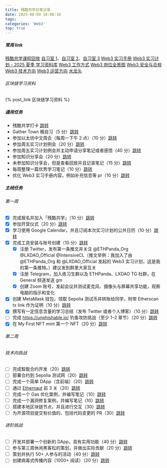 ```yaml
---
title: 残酷共学日常记录
date: 2025-08-09 18:08:10
tags:
categories: 'Web3'
top: true
---
```


##### 常用 link

[残酷共学课程回放](https://www.youtube.com/@ethpanda)
[自习室 1](https://app.gather.town/app/rdVZGSe5QCKhvwzv/Web3InternshipProgram)、[自习室 2](https://app.gather.town/app/fA4NvSTebBYflpNI/Web3InternshipProgram2)、[自习室 3](https://app.gather.town/app/fA4NvSTebBYflpNI/Web3InternshipProgram3)
[Web3 实习手册](https://web3intern.xyz/zh/)<!-- more -->
[Web3 实习计划 - 2025 夏季 学习资料库](https://ethpanda.notion.site/2025-summer-web3-internship-program)
[Web3 工作方式](https://web3intern.xyz/zh/remote-work-guide/)
[Web3 岗位全景图](https://web3intern.xyz/zh/position-introduction/)
[Web3 安全与合规](https://web3intern.xyz/zh/security/)
[Web3 技术方向](https://web3intern.xyz/zh/smart-contract-development/)
[Web3 运营方向](https://web3intern.xyz/zh/community-intern/)
[水龙头](https://faucets.pk910.de/)

###### 区块链学习资料

{% post_link 区块链学习资料 %}

##### 通用任务

- 残酷共学打卡 [跳转](https://intensivecolearn.ing/programs/Web3_Internship_Program)
- Gather Town 晚自习（5 分）[跳转](https://tally.so/r/nGAXjQ?github=Lukeeeeeeeeee&task=%E9%80%9A%E7%94%A8%E4%BB%BB%E5%8A%A1%EF%BC%9AGather%20Town%20%E6%99%9A%E8%87%AA%E4%B9%A0%EF%BC%885%20%E5%88%86%EF%BC%89&point=5)
- 参加以太坊中文周会（每周一下午 2 点）（10 分）[跳转](https://tally.so/r/nGAXjQ?github=Lukeeeeeeeeee&task=%E9%80%9A%E7%94%A8%E4%BB%BB%E5%8A%A1%EF%BC%9A%E5%8F%82%E5%8A%A0%E4%BB%A5%E5%A4%AA%E5%9D%8A%E4%B8%AD%E6%96%87%E5%91%A8%E4%BC%9A%EF%BC%8810%20%E5%88%86%EF%BC%89&point=10)
- 参加周五实习计划例会（20 分）[跳转](https://tally.so/r/nGAXjQ?github=Lukeeeeeeeeee&task=%E9%80%9A%E7%94%A8%E4%BB%BB%E5%8A%A1%EF%BC%9A%E5%8F%82%E5%8A%A0%E5%91%A8%E4%BA%94%E5%AE%9E%E4%B9%A0%E8%AE%A1%E5%88%92%E4%BE%8B%E4%BC%9A%EF%BC%8820%20%E5%88%86%EF%BC%89&point=20)
- 参加周五实习计划例会并主动申请分享笔记或者感悟（40 分）[跳转](https://tally.so/r/nGAXjQ?github=Lukeeeeeeeeee&task=%E9%80%9A%E7%94%A8%E4%BB%BB%E5%8A%A1%EF%BC%9A%E5%8F%82%E5%8A%A0%E5%91%A8%E4%BA%94%E5%AE%9E%E4%B9%A0%E8%AE%A1%E5%88%92%E4%BE%8B%E4%BC%9A%E5%B9%B6%E4%B8%BB%E5%8A%A8%E7%94%B3%E8%AF%B7%E5%88%86%E4%BA%AB%E7%AC%94%E8%AE%B0%E6%88%96%E8%80%85%E6%84%9F%E6%82%9F%EF%BC%8840%20%E5%88%86%EF%BC%89&point=40)
- 参加知识分享会（20 分）[跳转](https://tally.so/r/nGAXjQ?github=Lukeeeeeeeeee&task=%E9%80%9A%E7%94%A8%E4%BB%BB%E5%8A%A1%EF%BC%9A%E5%8F%82%E5%8A%A0%E7%9F%A5%E8%AF%86%E5%88%86%E4%BA%AB%E4%BC%9A%EF%BC%8820%20%E5%88%86%EF%BC%89&point=20)
- 未参加知识分享会，但是查看回放并且记录笔记（15 分）[跳转](https://tally.so/r/nGAXjQ?github=Lukeeeeeeeeee&task=%E9%80%9A%E7%94%A8%E4%BB%BB%E5%8A%A1%EF%BC%9A%E6%9C%AA%E5%8F%82%E5%8A%A0%E7%9F%A5%E8%AF%86%E5%88%86%E4%BA%AB%E4%BC%9A%EF%BC%8C%E4%BD%86%E6%98%AF%E6%9F%A5%E7%9C%8B%E5%9B%9E%E6%94%BE%E5%B9%B6%E4%B8%94%E8%AE%B0%E5%BD%95%E7%AC%94%E8%AE%B0%EF%BC%8815%20%E5%88%86%EF%BC%89&point=15)
- 每周整理一篇优秀学习笔记（10 分）[跳转](https://tally.so/r/nGAXjQ?github=Lukeeeeeeeeee&task=%E9%80%9A%E7%94%A8%E4%BB%BB%E5%8A%A1%EF%BC%9A%E6%95%B4%E7%90%86%E4%B8%80%E7%AF%87%E4%BC%98%E7%A7%80%E5%AD%A6%E4%B9%A0%E7%AC%94%E8%AE%B0%EF%BC%8810%20%E5%88%86%EF%BC%89&point=10)
- 优化 Web3 实习手册内容，例如补充信息等 pr（10 分）[跳转](https://tally.so/r/nGAXjQ?github=Lukeeeeeeeeee&task=%E9%80%9A%E7%94%A8%E4%BB%BB%E5%8A%A1%EF%BC%9A%E4%BC%98%E5%8C%96%20Web3%20%E5%AE%9E%E4%B9%A0%E6%89%8B%E5%86%8C%E5%86%85%E5%AE%B9%EF%BC%8810%20%E5%88%86%EF%BC%89&point=10)

##### 主线任务

###### 第一周

- [x] 完成报名并加入「残酷共学」（10 分）[跳转](https://tally.so/r/nGAXjQ?github=Lukeeeeeeeeee&task=%E7%AC%AC%200%20%E5%91%A8%EF%BC%9A%E5%AE%8C%E6%88%90%E6%8A%A5%E5%90%8D%E5%B9%B6%E5%8A%A0%E5%85%A5%E3%80%8C%E6%AE%8B%E9%85%B7%E5%85%B1%E5%AD%A6%E3%80%8D%EF%BC%8810%20%E5%88%86%EF%BC%89&point=10)
- [x] 参加开营仪式（20 分）[跳转](https://tally.so/r/nGAXjQ?github=Lukeeeeeeeeee&task=%E7%AC%AC%200%20%E5%91%A8%EF%BC%9A%E5%BC%80%E8%90%A5%E4%BB%AA%E5%BC%8F%EF%BC%8820%20%E5%88%86%EF%BC%89&point=20)
- [x] 学习使用 Google Calendar，并且订阅本次实习计划的公共日历（10 分）[跳转](https://tally.so/r/nGAXjQ?github=Lukeeeeeeeeee&task=%E7%AC%AC%200%20%E5%91%A8%EF%BC%9A%E5%AD%A6%E4%B9%A0%E4%BD%BF%E7%94%A8%20Google%20Calendar%EF%BC%8C%E5%B9%B6%E4%B8%94%E8%AE%A2%E9%98%85%E6%9C%AC%E6%AC%A1%E5%AE%9E%E4%B9%A0%E8%AE%A1%E5%88%92%E7%9A%84%E5%85%AC%E5%85%B1%E6%97%A5%E5%8E%86%EF%BC%8810%20%E5%88%86%EF%BC%89&point=10)
- [x] 完成工具安装与账号创建（10 分）[跳转](https://tally.so/r/nGAXjQ?github=Lukeeeeeeeeee&task=%E7%AC%AC%201%20%E5%91%A8%EF%BC%9A%E5%AE%8C%E6%88%90%E5%B7%A5%E5%85%B7%E5%AE%89%E8%A3%85%E4%B8%8E%E8%B4%A6%E5%8F%B7%E5%88%9B%E5%BB%BA%EF%BC%88%E5%90%AB%E8%87%B3%E5%B0%91%E4%B8%89%E9%A1%B9%E5%AD%90%E4%BB%BB%E5%8A%A1%EF%BC%89%EF%BC%8810%20%E5%88%86%EF%BC%89&point=10)
  - [x] 注册 Twitter，发布第一条推文并关注 @ETHPanda_Org @LXDAO_Official @IntensiveCL（推文举例：我加入了由@ETHPanda_Org 和 @LXDAO_Official 发起的 Web3 实习计划，这是我的第一条推特。）建议发到群里大家互关
  - [x] 注册 Telegram，加入练习生群以及 ETHPanda、LXDAO TG 社群，在 General 频道发送 gm
  - [x] 创建 Zoom 账号，发起会议并测试麦克风、摄像头与屏幕共享功能，观察电脑的指示和变化
- [x] 创建 MetaMask 钱包，领取 Sepolia 测试币并转账给同学，附带 Etherscan tx link 作为证明（10 分）[跳转](https://tally.so/r/nGAXjQ?github=Lukeeeeeeeeee&task=%E7%AC%AC%201%20%E5%91%A8%EF%BC%9A%E5%88%9B%E5%BB%BA%20MetaMask%20%E9%92%B1%E5%8C%85%EF%BC%8C%E9%A2%86%E5%8F%96%20Sepolia%20%E6%B5%8B%E8%AF%95%E5%B8%81%E5%B9%B6%E8%BD%AC%E8%B4%A6%E7%BB%99%E5%90%8C%E5%AD%A6%EF%BC%8810%20%E5%88%86%EF%BC%89&point=10)
- [x] 撰写有一定信息含量的学习总结（发布 Twitter 或者个人博客）（10 分）[跳转](https://tally.so/r/nGAXjQ?github=Lukeeeeeeeeee&task=%E7%AC%AC%201%20%E5%91%A8%EF%BC%9A%E6%92%B0%E5%86%99%E6%9C%89%E4%B8%80%E5%AE%9A%E4%BF%A1%E6%81%AF%E5%90%AB%E9%87%8F%E7%9A%84%E5%AD%A6%E4%B9%A0%E6%80%BB%E7%BB%93%EF%BC%88%E5%8F%91%E5%B8%83%20Twitter%20%E6%88%96%E8%80%85%E4%B8%AA%E4%BA%BA%E5%8D%9A%E5%AE%A2%EF%BC%89%EF%BC%8810%20%E5%88%86%EF%BC%89&point=10)
- [ ] 完成 https://unphishable.io/ 钓鱼攻防挑战（至少 1–2 章节）（20 分）[跳转](https://tally.so/r/nGAXjQ?github=Lukeeeeeeeeee&task=%E7%AC%AC%201%20%E5%91%A8%EF%BC%9A%E5%AE%8C%E6%88%90%E9%92%93%E9%B1%BC%E6%94%BB%E9%98%B2%E6%8C%91%E6%88%98%EF%BC%88%E8%87%B3%E5%B0%91%201%E2%80%932%20%E7%AB%A0%E8%8A%82%EF%BC%89%EF%BC%8820%20%E5%88%86%EF%BC%89&point=20)
- [x] 在 My First NFT mint 第一个 NFT（20 分）[跳转](https://tally.so/r/nGAXjQ?github=Lukeeeeeeeeee&task=%E7%AC%AC%201%20%E5%91%A8%EF%BC%9A%E5%9C%A8%20My%20First%20NFT%20mint%20%E7%AC%AC%E4%B8%80%E4%B8%AA%20NFT%EF%BC%8820%20%E5%88%86%EF%BC%89&point=20)

###### 第二周

###### 技术向挑战

- [ ] 完成智能合约开发（20）[跳转](https://tally.so/r/nGAXjQ?github=Lukeeeeeeeeee&task=第%202%20周（技术向）：完成智能合约开发（20%20分）&point=20)
- [ ] 部署合约到 Sepolia 测试网（20）[跳转](https://tally.so/r/nGAXjQ?github=Lukeeeeeeeeee&task=第%202%20周（技术向）：部署合约到%20Sepolia%20测试网（20%20分）&point=20)
- [ ] 完成一个简单 DApp（含前端）（20）[跳转](https://tally.so/r/nGAXjQ?github=Lukeeeeeeeeee&task=第%202%20周（技术向）：完成一个简单%20DApp（含前端）（20%20分）&point=20)
- [ ] 通过 [Ethernaut](https://ethernaut.openzeppelin.com/) 前 3 关（20）[跳转](https://tally.so/r/nGAXjQ?github=Lukeeeeeeeeee&task=第%202%20周（技术向）：通过%20Ethernaut%20前%203%20关（20%20分）&point=20)
- [ ] 完成一个 Gas 优化案例，并编写笔记（10）[跳转](https://tally.so/r/nGAXjQ?github=Lukeeeeeeeeee&task=第%202%20周（技术向）：完成一个%20Gas%20优化案例，并编写笔记（10%20分）&point=10)
- [ ] 完成一个漏洞修复案例，并编写笔记（10）[跳转](https://tally.so/r/nGAXjQ?github=Lukeeeeeeeeee&task=第%202%20周（技术向）：完成一个漏洞修复案例，并编写笔记（10%20分）&point=10)
- [ ] 搭建本地区块链节点，并且进行交互（30）[跳转](https://tally.so/r/nGAXjQ?github=Lukeeeeeeeeee&task=第%202%20周（技术向）：搭建本地区块链节点，并且进行交互（30%20分）&point=30)
- [ ] 为开源项目提交有价值的、包括代码变更的 PR（30）[跳转](https://tally.so/r/nGAXjQ?github=Lukeeeeeeeeee&task=第%202%20周（技术向）：为开源项目提交有价值的、包括代码变更的%20PR（30%20分）&point=30)

###### 进阶挑战

- [ ] 开发并部署一个创新的 DApp，具有实用功能（40 分）[跳转](https://tally.so/r/nGAXjQ?github=Lukeeeeeeeeee&task=%E7%AC%AC%202%20%E5%91%A8%EF%BC%9A%E5%BC%80%E5%8F%91%E5%B9%B6%E9%83%A8%E7%BD%B2%E4%B8%80%E4%B8%AA%E5%88%9B%E6%96%B0%E7%9A%84%20DApp%EF%BC%8C%E5%85%B7%E6%9C%89%E5%AE%9E%E7%94%A8%E5%8A%9F%E8%83%BD%EF%BC%8840%20%E5%88%86%EF%BC%89&point=40)
- [ ] 参与第三周休闲黑客松的策划，并做出实际贡献（20 分）[跳转](https://tally.so/r/nGAXjQ?github=Lukeeeeeeeeee&task=%E7%AC%AC%202%20%E5%91%A8%EF%BC%9A%E5%8F%82%E4%B8%8E%E7%AC%AC%E4%B8%89%E5%91%A8%E4%BC%91%E9%97%B2%E9%BB%91%E5%AE%A2%E6%9D%BE%E7%9A%84%E7%AD%96%E5%88%92%EF%BC%8C%E5%B9%B6%E5%81%9A%E5%87%BA%E5%AE%9E%E9%99%85%E8%B4%A1%E7%8C%AE%EF%BC%8820%20%E5%88%86%EF%BC%89&point=20)
- [ ] 策划并执行 50+ 人参与的活动（40 分）[跳转](https://tally.so/r/nGAXjQ?github=Lukeeeeeeeeee&task=%E7%AC%AC%202%20%E5%91%A8%EF%BC%9A%E7%AD%96%E5%88%92%E5%B9%B6%E6%89%A7%E8%A1%8C%2050+%20%E4%BA%BA%E5%8F%82%E4%B8%8E%E7%9A%84%E6%B4%BB%E5%8A%A8%EF%BC%8840%20%E5%88%86%EF%BC%89&point=40)
- [ ] 创建病毒式传播内容（1000+ 阅读）（20 分）[跳转](https://tally.so/r/nGAXjQ?github=Lukeeeeeeeeee&task=%E7%AC%AC%202%20%E5%91%A8%EF%BC%9A%E5%88%9B%E5%BB%BA%E7%97%85%E6%AF%92%E5%BC%8F%E4%BC%A0%E6%92%AD%E5%86%85%E5%AE%B9%EF%BC%881000+%20%E9%98%85%E8%AF%BB%EF%BC%89%EF%BC%8820%20%E5%88%86%EF%BC%89&point=20)
